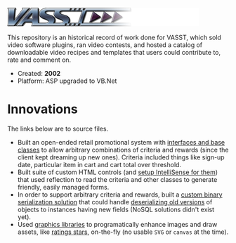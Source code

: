![Logo](./images/logo/vasst.png)

This repository is an historical record of work done for VASST, which sold video software plugins, ran video contests, and hosted a catalog of downloadable video recipes and templates that users could contribute to, rate and comment on.

- Created: **2002**
- Platform: ASP upgraded to VB.Net

# Innovations

The links below are to source files.

- Built an open-ended retail promotional system with [interfaces and base classes](/Code/entity/PromotionCriterion.vb) to allow arbitrary combinations of criteria and rewards (since the client kept dreaming up new ones). Criteria included things like sign-up date, particular item in cart and cart total over threshold.
- Built suite of custom HTML controls (and [setup IntelliSense for them](/Code/control/Intellisense.xsd)) that used reflection to read the criteria and other classes to generate friendly, easily managed forms.
- In order to support arbitrary criteria and rewards, built a [custom binary serialization solution](Code/data/File.vb) that could handle [deserializing old versions](Code/data/Migration.vb) of objects to instances having new fields (NoSQL solutions didn't exist yet).
- Used [graphics libraries](/Code/Draw.vb) to programatically enhance images and draw assets, like [ratings stars](/Code/control/Star.vb), on-the-fly (no usable `SVG` or `canvas` at the time).

